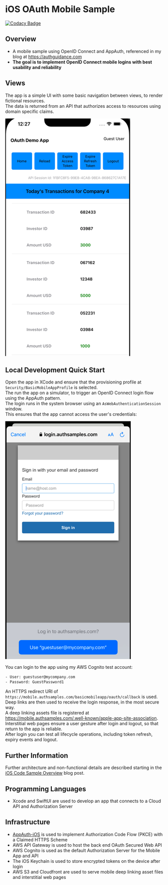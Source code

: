 # iOS OAuth Mobile Sample

[![Codacy Badge](https://app.codacy.com/project/badge/Grade/f7629f3989ab40a199043f1d84dd8fb5)](https://www.codacy.com/gh/gary-archer/oauth.mobilesample.ios/dashboard?utm_source=github.com&amp;utm_medium=referral&amp;utm_content=gary-archer/oauth.mobilesample.ios&amp;utm_campaign=Badge_Grade)

## Overview

* A mobile sample using OpenID Connect and AppAuth, referenced in my blog at https://authguidance.com
* **The goal is to implement OpenID Connect mobile logins with best usability and reliability**

## Views

The app is a simple UI with some basic navigation between views, to render fictional resources.\
The data is returned from an API that authorizes access to resources using domain specific claims.

![App Views](./doc/views.png)

## Local Development Quick Start

Open the app in XCode and ensure that the provisioning profile at `Security/BasicMobileAppProfile` is selected.\
The run the app on a simulator, to trigger an OpenID Connect login flow using the AppAuth pattern.\
The login runs in the system browser using an `AsWebAuthenticationSession` window.\
This ensures that the app cannot access the user's credentials:

![App Login](./doc/login.png)

You can login to the app using my AWS Cognito test account:

```text
- User: guestuser@mycompany.com
- Password: GuestPassword1
```

An HTTPS redirect URI of `https://mobile.authsamples.com/basicmobileapp/oauth/callback` is used.\
Deep links are then used to receive the login response, in the most secure way.\
A deep linking assets file is registered at https://mobile.authsamples.com/.well-known/apple-app-site-association. \
Interstitial web pages ensure a user gesture after login and logout, so that return to the app is reliable.\
After login you can test all lifecycle operations, including token refresh, expiry events and logout.

## Further Information

Further architecture and non-functional details are described starting in the [iOS Code Sample Overview](https://authguidance.com/2020/02/22/ios-code-sample-overview/) blog post.

## Programming Languages

* Xcode and SwiftUI are used to develop an app that connects to a Cloud API and Authorization Server

## Infrastructure

* [AppAuth-iOS](https://github.com/openid/AppAuth-iOS) is used to implement Authorization Code Flow (PKCE) with a Claimed HTTPS Scheme
* AWS API Gateway is used to host the back end OAuth Secured Web API
* AWS Cognito is used as the default Authorization Server for the Mobile App and API
* The iOS Keychain is used to store encrypted tokens on the device after login
* AWS S3 and Cloudfront are used to serve mobile deep linking asset files and interstitial web pages
